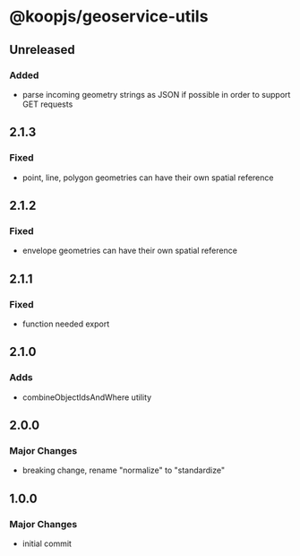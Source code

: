 # @koopjs/geoservice-utils

## Unreleased
### Added
- parse incoming geometry strings as JSON if possible in order to support GET requests

## 2.1.3
### Fixed
- point, line, polygon geometries can have their own spatial reference 

## 2.1.2
### Fixed
- envelope geometries can have their own spatial reference 

## 2.1.1
### Fixed
- function needed export

## 2.1.0
### Adds
- combineObjectIdsAndWhere utility

## 2.0.0
### Major Changes
- breaking change, rename "normalize" to "standardize"

## 1.0.0
### Major Changes
- initial commit
